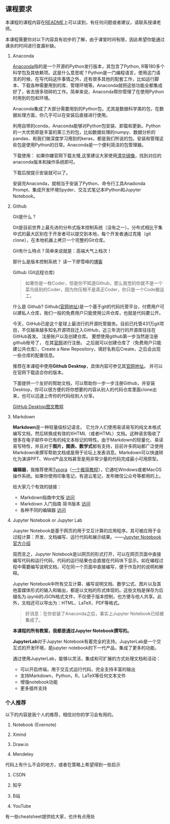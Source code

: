 ## 课程要求

本课程的课程内容在[README](README.md)上可以读到，有任何问题或者建议，请联系授课老师。

本课程需要你对以下内容具有初步的了解，由于课堂时间有限，因此希望你能通过课余的时间进行查漏补缺。

1. Anaconda 

    [Anaconda](https://www.anaconda.com)指的是一个开源的Python发行版本，其包含了Python, R等180多个科学包及其依赖项。这是什么意思呢？Python是一门编程语言，使用这门语言的时候，在写代码这件事情之外，还有很多其他的配套工作，比如运行脚本、下载各种需要用到的库、管理环境等。Anaconda就把这些功能全都集成好了，省去很多琐碎的工作。简单来说，Anaconda帮你管理了在使用Python时用到的包和环境。
    
    Anaconda集成了大部分需要用到的Python包，尤其是数据科学类的包，在数据处理方面，你几乎可以在安装后直接进行使用。
    
    利用自带的conda，Anaconda能够对Python包安装、卸载和更新。Python的一大优势即是丰富的第三方的包，比如数据处理的numpy、数据分析的pandas、和我们做深度学习用到的keras，都是我们所说的包。安装和管理这些包是使用Python的日常。Anaconda是一个便利简洁的包管理器。
    
     下载使用：
    如果你嫌官网下载太慢,这里建议大家使用[清华镜像](https://mirrors.tuna.tsinghua.edu.cn/anaconda/archive/)，找到对应的anaconda版本和操作系统即可。

    下载后按提示安装就可以了。

    安装完Anaconda，就相当于安装了Python、命令行工具Anadonda Prompt、集成开发环境Spyder、交互式笔记本IPython和Jupyter Notebook。


2. Github

    Git是什么？

    Git是目前世界上最先进的分布式版本控制系统（没有之一）。分布式相比于集中式的最大区别在于开发者可以提交到本地，每个开发者通过克隆（git clone），在本地机器上拷贝一个完整的Git仓库。

    Git有什么特点？简单来说就是：高端大气上档次！

    那什么是版本控制系统？ 读一下廖雪峰的[博客](https://www.liaoxuefeng.com/wiki/896043488029600/896067008724000)
    
    Github (Git远程仓库)
    >如果你是一枚Coder，但是你不知道Github，那么我觉的你就不是一个菜鸟级别的Coder，因为你压根不是真正Coder，你只是一个Code搬运工。
    
    什么是 Github?
    Github([官网地址](www.github.com))是一个基于git的代码托管平台，付费用户可以建私人仓库，我们一般的免费用户只能使用公共仓库，也就是代码要公开。
    
    今天，GitHub已是这个星球上最流行的开源托管服务。目前已托管431万git项目，不仅越来越多知名开源项目迁入GitHub，近三年流行的开源库往往在GitHub首发。
    注册账户以及创建仓库。 要想使用github第一步当然是注册github账号了， 在其[官网](https://github.com/)进行注册。 之后就可以创建仓库了（免费用户只能建公共仓库），Create a New Repository，填好名称后Create，之后会出现一些仓库的配置信息。
    
    推荐在本课程中使用**Github Desktop**，具体内容可参见其[官网地址](https://desktop.github.com/)。 并可以在官网下载适合你的版本。
    
    下面提供一个友好的帮助文档，可以帮助你一步一步注册Github，并安装Desktop，你可以很方便的将你想要的内容从别人的代码仓库里面clone出来，也可以迅速上传你的代码给别人分享。
    
    [GitHub Desktop图文教程](https://www.jianshu.com/p/a6fc842f501d)
    
3. Markdown

    **Markdown**是一种轻量级标记语言。 它允许人们使用易读易写的纯文本格式编写文档，然后转换成有效的XHTML（或者HTML）文档。这种语言吸收了很多在电子邮件中已有的纯文本标记的特性。由于Markdown的轻量化、易读易写特性，并且对于**图片，图表、数学式**都有支持，目前许多网站都广泛使用Markdown来撰写帮助文档或是用于论坛上发表消息。Markdown可以快速转化为演讲PPT、Word产品文档甚至是用非常少量的代码完成最小可用原型。
    
    **编辑器**，我推荐使用[Typora](https://typora.io/)（[一个极简教程](https://zhuanlan.zhihu.com/p/148825412)），它通吃Windows或者MacOS操作系统。如果你使用印象笔记，有道云笔记，发布微信公众号等都用的上。
    
    给大家几个有效的链接：
    - Markdown指南中文版 [访问](https://www.markdown.xyz/)
    - Markdown 入门指南 简书版本 [访问](https://www.jianshu.com/p/1e402922ee32)
    - 各种不同的编辑器 [访问](https://zhuanlan.zhihu.com/p/69210764)


4. Jupyter Notebook or Jupyter Lab

    Jupyter Notebook是基于网页的用于交互计算的应用程序。其可被应用于全过程计算：开发、文档编写、运行代码和展示结果。——[Jupyter Notebook官方介绍](https://jupyter-notebook.readthedocs.io/en/stable/notebook.html)
    
    简而言之，Jupyter Notebook是以网页的形式打开，可以在网页页面中直接编写代码和运行代码，代码的运行结果也会直接在代码块下显示。如在编程过程中需要编写说明文档，可在同一个页面中直接编写，便于作及时的说明和解释。

    Jupyter Notebook中所有交互计算、编写说明文档、数学公式、图片以及其他富媒体形式的输入和输出，都是以文档的形式体现的。这些文档是保存为后缀名为.ipynb的JSON格式文件，不仅便于版本控制，也方便与他人共享。此外，文档还可以导出为：HTML、LaTeX、PDF等格式。
    
    >好消息：在你安装了Anaconda之后，事实上Jupyter Notebook已经被集成了。

    **本课程的所有教案，我都是通过Jupyter Notebook撰写的。**

    **JupyterLab**对于Jupyter Notebook有着完全的支持。JupyterLab是一个交互式的开发环境，是jupyter notebook的下一代产品，集成了更多的功能。
    
    通过使用JupyterLab，能够以灵活，集成和可扩展的方式处理文档和活动：

    - 可以开启终端，用于交互式运行代码，完全支持丰富的输出
    - 支持Markdown，Python，R，LaTeX等任何文本文件
    - 增强notebook功能
    - 更多插件支持



### 个人推荐

以下的内容是我个人的推荐，相信对你的学习会有用的。


1. Notebook (Evernote)


2. Xmind


3. Draw.io

4. Mendeley 


代码上有什么不会的地方，或者在策略上希望得到一些启示

1. CSDN

2. 知乎

3. B站 

4. YouTube


有一些cheatsheet提供给大家，也许有点用处